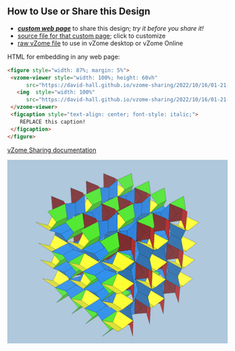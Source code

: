 
## How to Use or Share this Design

 - [***custom web page***][post] to share this design; *try it before you share it!*
 - [source file for that custom page][source]; click to customize
 - [raw vZome file][raw] to use in vZome desktop or vZome Online
 
 HTML for embedding in any web page:
 ```html
<figure style="width: 87%; margin: 5%">
  <vzome-viewer style="width: 100%; height: 60vh"
       src="https://david-hall.github.io/vzome-sharing/2022/10/16/01-21-42-golden-trapezoid-lattice/golden-trapezoid-lattice.vZome" >
    <img  style="width: 100%"
       src="https://david-hall.github.io/vzome-sharing/2022/10/16/01-21-42-golden-trapezoid-lattice/golden-trapezoid-lattice.png" >
  </vzome-viewer>
  <figcaption style="text-align: center; font-style: italic;">
     REPLACE this caption!
  </figcaption>
</figure>
 ```

[vZome Sharing documentation](https://vzome.github.io/vzome/sharing.html#how-it-works)

![Image](<golden-trapezoid-lattice.png>)


[post]: <https://david-hall.github.io/vzome-sharing/2022/10/16/golden-trapezoid-lattice-01-21-42.html>
[source]: <https://github.com/david-hall/vzome-sharing/edit/main/_posts/2022-10-16-golden-trapezoid-lattice-01-21-42.md>
[raw]: <https://raw.githubusercontent.com/david-hall/vzome-sharing/main/2022/10/16/01-21-42-golden-trapezoid-lattice/golden-trapezoid-lattice.vZome>